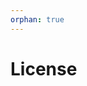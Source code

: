 ```yaml
---
orphan: true
---
```


# License

```{include} ../LICENSE

```
                                                                                                                                                                                                                                                                         